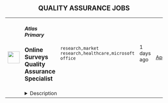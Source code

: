 <div align="center"><h2>QUALITY ASSURANCE JOBS</h2></div><table><tr>
                <td width="100" height="100" rowspan="2">
                    <img src="https://remotive.com/job/1891501/logo" width="38px" height="auto">
                </td>
                <td width="300">
                    <h5>Atlas Primary</h5>
                    <h3>Online Surveys Quality Assurance Specialist</h3>
                </td>
                <td width="300">
                    <code>research,market research,healthcare,microsoft office</code>
                </td>
                <td width="200">
                <text>1 days ago</text>
                </td>
                <td width="100" rowspan="2">
                <a href="https://remotive.com/remote-jobs/qa/online-surveys-quality-assurance-specialist-1891501" align="right" target="_blank">Apply</a>
                </td>
            </tr>
            <tr>
                <td colspan="3">
                <details><summary>Description</summary>
                <p><strong>ABOUT ATLAS PRIMARY</strong></p>
<p>Atlas Primary is a rapidly growing healthcare-focused market research company. Our work contributes to research that make healthcare professionals better at their most important work — the kind of work you read about in leading healthcare publications. Our clients are some of the largest healthcare companies in the world, and we are proud to help them drive innovation in healthcare through our extensive primary research data collection capabilities.</p>
<p><strong>OUR CORE VALUES</strong></p>
<p><strong>Optimize for Integrity</strong><br><br>Positive intent drives everything we do — we are true to each other, our healthcare and patient communities, our partners, and our clients. Success to us is measured by the quality of our relationships and the value we create for our stakeholders.<strong><br><br>One Team, One Dream</strong><br><br>We operate in a culture of transparency, teamwork, and trust to fulfill our company vision of helping our clients drive innovation and shape the future of healthcare. We know that each individual role plays a part in Atlas Primary's success. Everyone's work matters. Without the collective insight from a diverse group of experienced professionals, we would not be successful in our goal of delivering world-class solutions for our clients.<strong><br><br>Community Driven</strong><br><br>Some people may think of us as just a company… but we call ourselves family. We are the market research company that puts people first. Our success depends on a group of people working together to serve our clients and partners with the same devotion and care that we share for each other.<strong><br><br>Pride in Excellence</strong><br><br>We solve tough problems for our clients. Major decisions are made with the data we collect. We leverage our extensive experience to continually explore new ways to improve our processes, create efficiencies, and develop innovative solutions that ensure we deliver the best quality data available to inform our clients' most important decisions.<br><br></p>
<p><strong></strong></p><p><strong><strong>POSITION DESCRIPTION: Online Surveys Quality Assurance Specialist</strong></strong></p><p></p>
<p>We are looking for self-driven team players with a strong interest in the market research and healthcare industries. If you are a highly organized and goal-oriented person who is empowered by working in a fast-paced setting, this job is for you.<br></p>
<p>The Quality Assurance Specialists' primary role is to assess, evaluate and test online questionnaires, keep track of programming changes interpret project needs/requirements or any other issues that could impact the study in a negative way.  </p><p><strong>RESPONSIBILITIES</strong></p><ul style=""><li style="">1 + years of experience in survey link testing</li><li style="">Test survey links to ensure match to questionnaire</li><li style="">Test quotas, qualifications logic, skip logic, validation logic, design and flow</li><li style="">Responsible for data quality of online surveys data collection</li><li style="">Must have good attention to detail and problem-solving skills</li><li style="">Outstanding verbal and written communication skills</li><li style="">Ability to interact with clients and programmers in a friendly manner</li><li style="">Good understanding of online market research</li><li style="">Healthcare market research experience a plus</li><li style="">Bachelor's degree required</li><li style="">Fully remote (work from home) position</li></ul><p><strong>REQUIREMENTS</strong></p>
<ul style=""><li style="">Able to adapt and learn new tasks quickly</li><li style="">Strong attention to detail <br></li><li style="">Team player with a proven ability to build and maintain strong working relationships</li><li style="">Expert in Microsoft Office tools</li><li style="">Excellent problem-solving skills</li><li style="">Ability to multitask and work independently</li><li style="">Excellent written and verbal communication skills</li><li style="">Strong command of the English language</li><li style="">Able to work 8 am to 6 pm Eastern Time (US)</li><li style="">Experience with Decipher data collection software a plus</li></ul>
<img src="https://remotive.com/job/track/1891501/blank.gif?source=public_api" alt=""/>
                </details>
                </td>
            </tr></table>